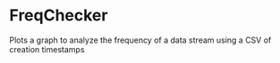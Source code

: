 # FreqChecker
Plots a graph to analyze the frequency of a data stream using a CSV of creation timestamps
